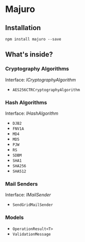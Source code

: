# Majuro

## Installation

`npm install majuro --save`

## What's inside?

### Cryptography Algorithms

Interface: *ICryptographyAlgorithm*

* `AES256CTRCryptographyAlgorithm`

### Hash Algorithms

Interface: *IHashAlgorithm*

* `DJB2`
* `FNV1A`
* `MD4`
* `MD5`
* `PJW`
* `RS`
* `SDBM`
* `SHA1`
* `SHA256`
* `SHA512`

### Mail Senders

Interface: *IMailSender*

* `SendGridMailSender`

### Models

* `OperationResult<T>`
* `ValidationMessage`
